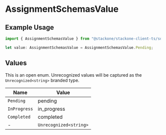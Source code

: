 # AssignmentSchemasValue

## Example Usage

```typescript
import { AssignmentSchemasValue } from "@stackone/stackone-client-ts/sdk/models/shared";

let value: AssignmentSchemasValue = AssignmentSchemasValue.Pending;
```

## Values

This is an open enum. Unrecognized values will be captured as the `Unrecognized<string>` branded type.

| Name                   | Value                  |
| ---------------------- | ---------------------- |
| `Pending`              | pending                |
| `InProgress`           | in_progress            |
| `Completed`            | completed              |
| -                      | `Unrecognized<string>` |